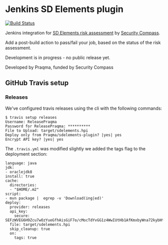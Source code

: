 # Jenkins SD Elements plugin

[![Build Status](https://travis-ci.org/Praqma/sdelements-plugin.svg?branch=master)](https://travis-ci.org/Praqma/sdelements-plugin
)

Jenkins integration for [SD Elements risk assessment](https://www.securitycompass.com/sdelements) by [Security Compass](https://www.securitycompass.com/).

Add a post-build action to pass/fail your job, based on the status of the risk assessment.

Development is in progress - no public release yet.

Developed by Praqma, funded by Security Compass

## GitHub Travis setup

### Releases

We've configured travis releases using the cli with the following commands:

```
$ travis setup releases 
Username: ReleasePraqma
Password for ReleasePraqma: **********
File to Upload: target/sdelements.hpi
Deploy only from Praqma/sdelements-plugin? |yes| yes
Encrypt API key? |yes| yes
```

The `.travis.yml` was modified slightly we added the tags flag to the deployment section: 

```
language: java
jdk:
- oraclejdk8
install: true
cache:
  directories:
  - "$HOME/.m2"
script:
- mvn package |  egrep -v 'Download(ing|ed)'
deploy:
  provider: releases
  api_key:
    secure: SEFzWVEG6H9Zcu7wOzYueGfhAisGiF7o/cMocTdYvGG1z4WwIUtHb1AfKmxbyWna72kybHtdBjnMAJ8l7gwp7UOPpHKsIkBKQ5SXa3S/2Fqj7Aq2UFioeqklqDpOlYSobUyp9epUTJnTwFTUFN4hYKxQG2ZL89xTNk3+5UxRsyH9KbL/4c6Gs8WRpmLKn0h1EHSGHw$
  file: target/sdelements.hpi
  skip_cleanup: true
  on:
    tags: true
```
